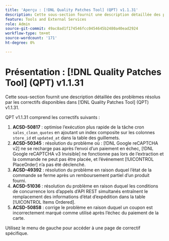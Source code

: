 ```yaml
---
title: 'Aperçu : [!DNL Quality Patches Tool] (QPT) v1.1.31'
description: Cette sous-section fournit une description détaillée des problèmes résolus par les correctifs disponibles dans [!DNL Quality Patches Tool] (QPT) v1.1.31.
feature: Tools and External Services
role: Admin
source-git-commit: 49ac8ad1f174546fcc0454645b2480a40ead2924
workflow-type: tm+mt
source-wordcount: '171'
ht-degree: 0%

---
```


# Présentation : [!DNL Quality Patches Tool] (QPT) v1.1.31

Cette sous-section fournit une description détaillée des problèmes résolus par les correctifs disponibles dans [!DNL Quality Patches Tool] (QPT) v1.1.31.

QPT v1.1.31 comprend les correctifs suivants :

1. **ACSD-50817** : optimise l’exécution plus rapide de la tâche cron `sales_clean_quotes` en ajoutant un index composite sur les colonnes `store_id` et `updated_at` dans la table des guillemets.
1. **ACSD-50345** : résolution du problème où : [!DNL Google reCAPTCHA v2] ne se recharge pas après l’envoi d’un paiement en échec, [!DNL Google reCAPTCHA v3 Invisible] ne fonctionne pas lors de l’extraction et la commande ne peut pas être placée, et l’événement [!UICONTROL PlaceOrder] n’a pas été déclenché.
1. **ACSD-49392** : résolution du problème en raison duquel l’état de la commande se ferme après un remboursement partiel d’un produit fourni.
1. **ACSD-51036** : résolution du problème en raison duquel les conditions de concurrence lors d’appels d’API REST simultanés entraînent le remplacement des informations d’état d’expédition dans la table [!UICONTROL Items Ordered].
1. **ACSD-50858** : corrige le problème en raison duquel un coupon est incorrectement marqué comme utilisé après l’échec du paiement de la carte.

Utilisez le menu de gauche pour accéder à une page de correctif spécifique.
